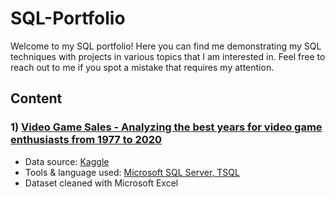 # SQL-Portfolio

Welcome to my SQL portfolio! Here you can find me demonstrating my SQL techniques with projects in various topics that I am interested in. Feel free to reach out to me if you spot a mistake that requires my attention.

## Content

### 1) [Video Game Sales - Analyzing the best years for video game enthusiasts from 1977 to 2020](https://github.com/Joe-Huan/SQL-Portfolio/tree/main/Video%20Game%20Sales)
- Data source: [Kaggle](https://www.kaggle.com/datasets/holmjason2/videogamedata)
- Tools & language used: [Microsoft SQL Server, TSQL](https://www.microsoft.com/en-us/sql-server/sql-server-downloads)
- Dataset cleaned with Microsoft Excel
